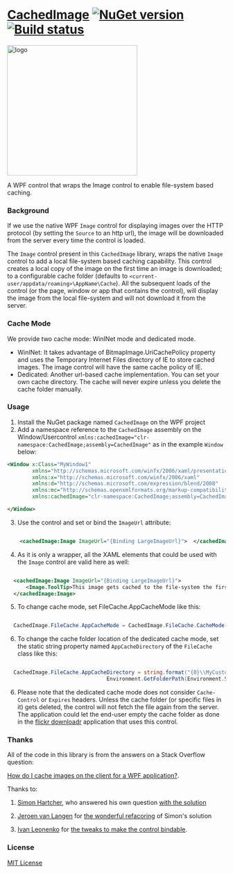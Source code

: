 [CachedImage](http://floydpink.github.io/CachedImage/) [![NuGet version](https://badge.fury.io/nu/CachedImage.png)](http://badge.fury.io/nu/CachedImage) [![Build status](https://ci.appveyor.com/api/projects/status/6tb8p301yio5fmh4)](https://ci.appveyor.com/project/floydpink/cachedimage)
===========

<a href="http://floydpink.github.io/CachedImage/"><img src="http://floydpink.github.io/CachedImage/images/logo.png" alt="logo" width="300px" /></a>

A WPF control that wraps the Image control to enable file-system based caching.

### Background
If we use the native WPF `Image` control for displaying images over the HTTP protocol (by setting the `Source` to an http url), the image will be downloaded from the server every time the control is loaded. 

The `Image` control present in this `CachedImage` library, wraps the native `Image` control to add a local file-system based caching capability. This control creates a local copy of the image on the first time an image is downloaded; to a configurable cache folder (defaults to `<current-user/appdata/roaming>\AppName\Cache`). All the subsequent loads of the control (or the page, window or app that contains the control), will display the image from the local file-system and will not download it from the server.

### Cache Mode
We provide two cache mode: WinINet mode and dedicated mode.
* WinINet: It takes advantage of BitmapImage.UriCachePolicy property and uses the Temporary Internet Files directory of IE to store cached images. The image control will have the same cache policy of IE.
* Dedicated: Another url-based cache implementation. You can set your own cache directory. The cache will never expire unless you delete the cache folder manually.

### Usage
1. Install the NuGet package named `CachedImage` on the WPF project 
2. Add a namespace reference to the `CachedImage` assembly on the Window/Usercontrol `xmlns:cachedImage="clr-namespace:CachedImage;assembly=CachedImage"` as in the example `Window` below:
  ```xml
  <Window x:Class="MyWindow1"
          xmlns="http://schemas.microsoft.com/winfx/2006/xaml/presentation"
          xmlns:x="http://schemas.microsoft.com/winfx/2006/xaml"
          xmlns:d="http://schemas.microsoft.com/expression/blend/2008"
          xmlns:mc="http://schemas.openxmlformats.org/markup-compatibility/2006"
          xmlns:cachedImage="clr-namespace:CachedImage;assembly=CachedImage">
  
  </Window>
  ```
3. Use the control and set or bind the `ImageUrl` attribute:
  ```xml
  
      <cachedImage:Image ImageUrl="{Binding LargeImageUrl}">  </cachedImage:Image>
  ```
4. As it is only a wrapper, all the XAML elements that could be used with the `Image` control are valid here as well:
  ```xml
  
    <cachedImage:Image ImageUrl="{Binding LargeImageUrl}">
        <Image.ToolTip>This image gets cached to the file-system the first time it is downloaded</Image.ToolTip>
    </cachedImage:Image>
  ```
5. To change cache mode, set FileCache.AppCacheMode like this:
  ```csharp
  
    CachedImage.FileCache.AppCacheMode = CachedImage.FileCache.CacheMode.Dedicated; // The default mode is WinINet
  ```
6. To change the cache folder location of the dedicated cache mode, set the static string property named `AppCacheDirectory` of the `FileCache` class like this:
  ```csharp
  
    CachedImage.FileCache.AppCacheDirectory = string.format("{0}\\MyCustomCacheFolder\\",
                                  Environment.GetFolderPath(Environment.SpecialFolder.ApplicationData));
  ```
6. Please note that the dedicated cache mode does not consider `Cache-Control` or `Expires` headers. Unless the cache folder (or specific files in it) gets deleted, the control will not fetch the file again from the server. The application could let the end-user empty the cache folder as done in the [flickr downloadr](https://github.com/flickr-downloadr/flickr-downloadr) application that uses this control.

### Thanks
All of the code in this library is from the answers on a Stack Overflow question:

[How do I cache images on the client for a WPF application?](http://stackoverflow.com/questions/1878060/how-do-i-cache-images-on-the-client-for-a-wpf-application). 

Thanks to:

1. [Simon Hartcher](http://stackoverflow.com/users/459159/simon-hartcher), who answered his own question [with the solution](http://stackoverflow.com/questions/1878060/how-do-i-cache-images-on-the-client-for-a-wpf-application/1893173#1893173)

2. [Jeroen van Langen](http://stackoverflow.com/users/641271/jeroen-van-langen) for [the wonderful refacoring](http://stackoverflow.com/questions/1878060/how-do-i-cache-images-on-the-client-for-a-wpf-application/5175424#5175424) of Simon's solution

3. [Ivan Leonenko](http://stackoverflow.com/users/367287/ivan-leonenko) for [the tweaks to make the control bindable](http://stackoverflow.com/questions/1878060/how-do-i-cache-images-on-the-client-for-a-wpf-application/12638859#12638859).

### License

[MIT License](https://raw.github.com/floydpink/CachedImage/master/LICENSE)
